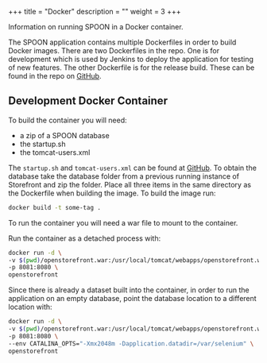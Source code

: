 +++
title = "Docker"
description = ""
weight = 3
+++

Information on running SPOON in a Docker container.

<!--more-->

The SPOON application contains multiple Dockerfiles in order to build Docker images. There are two Dockerfiles in the repo. One
is for development which is used by Jenkins to deploy the application for testing of new features. The other Dockerfile is for the
release build. These can be found in the repo on [GitHub](https://github.com/spoonsite/spoon/tree/master/Docker).

## Development Docker Container

To build the container you will need:

- a zip of a SPOON database
- the startup.sh
- the tomcat-users.xml

The `startup.sh` and `tomcat-users.xml` can be found at [GitHub](https://github.com/spoonsite/SPOON/tree/master/Docker/develop). To
obtain the database take the database folder from a previous running instance of Storefront and zip the folder. Place all three items
in the same directory as the Dockerfile when building the image. To build the image run:

```bash
docker build -t some-tag .
```

To run the container you will need a war file to mount to the container.

Run the container as a detached process with:

```bash
docker run -d \
-v $(pwd)/openstorefront.war:/usr/local/tomcat/webapps/openstorefront.war \
-p 8081:8080 \
openstorefront
```

Since there is already a dataset built into the container, in order to run the application on an empty database, point the database location to a different location with:

```bash
docker run -d \
-v $(pwd)/openstorefront.war:/usr/local/tomcat/webapps/openstorefront.war \
-p 8081:8080 \
--env CATALINA_OPTS="-Xmx2048m -Dapplication.datadir=/var/selenium" \
openstorefront
```
